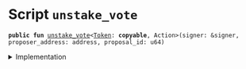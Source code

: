 
<a name="unstake_vote"></a>

# Script `unstake_vote`






<pre><code><b>public</b> <b>fun</b> <a href="unstake_vote.md#unstake_vote">unstake_vote</a>&lt;<a href="../../modules/doc/Token.md#0x1_Token">Token</a>: <b>copyable</b>, Action&gt;(signer: &signer, proposer_address: address, proposal_id: u64)
</code></pre>



<details>
<summary>Implementation</summary>


<pre><code><b>fun</b> <a href="unstake_vote.md#unstake_vote">unstake_vote</a>&lt;<a href="../../modules/doc/Token.md#0x1_Token">Token</a>: <b>copyable</b>, Action&gt;(
    signer: &signer,
    proposer_address: address,
    proposal_id: u64,
) {
    <b>let</b> my_token = <a href="../../modules/doc/Dao.md#0x1_Dao_unstake_votes">Dao::unstake_votes</a>&lt;<a href="../../modules/doc/Token.md#0x1_Token">Token</a>, Action&gt;(signer, proposer_address, proposal_id);
    <a href="../../modules/doc/Account.md#0x1_Account_deposit">Account::deposit</a>(signer, my_token);
}
</code></pre>



</details>
